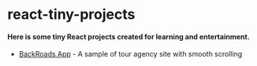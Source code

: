 # react-tiny-projects
<h4>Here is some tiny React projects created for learning and entertainment.</h4>

<ul>
    <li> <!-- 01 -->
        <a href="https://graceful-valkyrie-3236f9.netlify.app" target="_blank" >BackRoads App</a> - A sample of tour agency site with smooth scrolling
    </li>
</ul>
